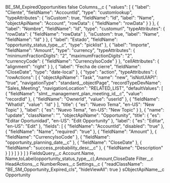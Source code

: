 <?xml version="1.0" encoding="UTF-8"?>
<CustomMetadata xmlns="http://soap.sforce.com/2006/04/metadata" xmlns:xsi="http://www.w3.org/2001/XMLSchema-instance" xmlns:xsd="http://www.w3.org/2001/XMLSchema">
    <label>BE_SM_ExpiredOpportunities</label>
    <protected>false</protected>
    <values>
        <field>Columns__c</field>
        <value xsi:type="xsd:string">{
&quot;values&quot;: [
{
&quot;label&quot;: &quot;Cliente&quot;,
&quot;fieldName&quot;: &quot;AccountId&quot;,
&quot;type&quot;: &quot;customlookup&quot;,
&quot;typeAttributes&quot;: {
&quot;isCustom&quot;: true,
&quot;fieldName&quot;: &quot;Id&quot;,
&quot;label&quot;: &quot;Name&quot;,
&quot;objectApiName&quot;: &quot;Account&quot;,
&quot;rowData&quot;: {
&quot;fieldName&quot;: &quot;rowData&quot;
}
}
},
{
&quot;label&quot;: &quot;Nombre&quot;,
&quot;fieldName&quot;: &quot;Id&quot;,
&quot;type&quot;: &quot;customurl&quot;,
&quot;typeAttributes&quot;: {
&quot;rowData&quot;: {
&quot;fieldName&quot;: &quot;rowData&quot;
},
&quot;isCustom&quot;: true,
&quot;label&quot;: &quot;Name&quot;,
&quot;fieldName&quot;: &quot;Id&quot;
}
},
{
&quot;label&quot;: &quot;Estado&quot;,
&quot;fieldName&quot;: &quot;opportunity_status_type__c&quot;,
&quot;type&quot;: &quot;picklist&quot;
},
{
&quot;label&quot;: &quot;Importe&quot;,
&quot;fieldName&quot;: &quot;Amount&quot;,
&quot;type&quot;: &quot;currency&quot;,
&quot;typeAttributes&quot;: {
&quot;minimumFractionDigits&quot;: &quot;2&quot;,
&quot;maximumFractionDigits&quot;: &quot;2&quot;,
&quot;currencyCode&quot;: {
&quot;fieldName&quot;: &quot;CurrencyIsoCode&quot;
}
},
&quot;cellAttributes&quot;: {
&quot;alignment&quot;: &quot;right&quot;
}
},
{
&quot;label&quot;: &quot;Fecha de cierre&quot;,
&quot;fieldName&quot;: &quot;CloseDate&quot;,
&quot;type&quot;: &quot;date-local&quot;
},
{
&quot;type&quot;: &quot;action&quot;,
&quot;typeAttributes&quot;: {
&quot;rowActions&quot;: [
{
&quot;objectApiName&quot;: &quot;Task&quot;,
&quot;name&quot;: &quot;new&quot;,
&quot;isNotUIAPI&quot;: &quot;true&quot;,
&quot;navigationType&quot;: &quot;standard__objectPage&quot;,
&quot;recordTypeDevName&quot;: &quot;Sales_Meeting&quot;,
&quot;navigationLocation&quot;: &quot;RELATED_LIST&quot;,
&quot;defaultValues&quot;: [
{
&quot;fieldName&quot;: &quot;slmt__management_plan_meeting_id__c&quot;,
&quot;value&quot;: &quot;recordId&quot;
},
{
&quot;fieldName&quot;: &quot;OwnerId&quot;,
&quot;value&quot;: &quot;userId&quot;
},
{
&quot;fieldName&quot;: &quot;WhatId&quot;,
&quot;value&quot;: &quot;Id&quot;
}
],
&quot;title&quot;: {
&quot;es&quot;: &quot;Nuevo Tema&quot;,
&quot;en-US&quot;: &quot;New Topic&quot;
},
&quot;label&quot;: {
&quot;es&quot;: &quot;Nuevo Tema&quot;,
&quot;en-US&quot;: &quot;New Topic&quot;
}
},
{
&quot;name&quot;: &quot;update&quot;,
&quot;className&quot;: &quot;&quot;,
&quot;objectApiName&quot;: &quot;Opportunity&quot;,
&quot;title&quot;: {
&quot;es&quot;: &quot;Editar Oportunidad&quot;,
&quot;en-US&quot;: &quot;Edit Opportunity&quot;
},
&quot;label&quot;: {
&quot;es&quot;: &quot;Editar&quot;,
&quot;en-US&quot;: &quot;Edit&quot;
},
&quot;fields&quot;: [
{
&quot;fieldName&quot;: &quot;AccountId&quot;,
&quot;disabled&quot;: &quot;true&quot;
},
{
&quot;fieldName&quot;: &quot;Name&quot;,
&quot;required&quot;: &quot;true&quot;
},
{
&quot;fieldName&quot;: &quot;Amount&quot;
},
{
&quot;fieldName&quot;: &quot;CurrencyIsoCode&quot;
},
{
&quot;fieldName&quot;: &quot;opportunity_planning_date__c&quot;
},
{
&quot;fieldName&quot;: &quot;CloseDate&quot;
},
{
&quot;fieldName&quot;: &quot;success_probability_desc__c&quot;
},
{
&quot;fieldName&quot;: &quot;Description&quot;
}
]
}
]
}
}
]
}</value>
    </values>
    <values>
        <field>FieldsQuery__c</field>
        <value xsi:type="xsd:string">Account.Name, Name,toLabel(opportunity_status_type__c),Amount,CloseDate</value>
    </values>
    <values>
        <field>Filter__c</field>
        <value xsi:nil="true"/>
    </values>
    <values>
        <field>HeadActions__c</field>
        <value xsi:nil="true"/>
    </values>
    <values>
        <field>NumberRows__c</field>
        <value xsi:nil="true"/>
    </values>
    <values>
        <field>Settings__c</field>
        <value xsi:type="xsd:string">{
&quot;readClassName&quot;: &quot;BE_SM_Opportunity_Expired_cls&quot;,
&quot;hideViewAll&quot;: true
}</value>
    </values>
    <values>
        <field>sObjectApiName__c</field>
        <value xsi:type="xsd:string">Opportunity</value>
    </values>
</CustomMetadata>
